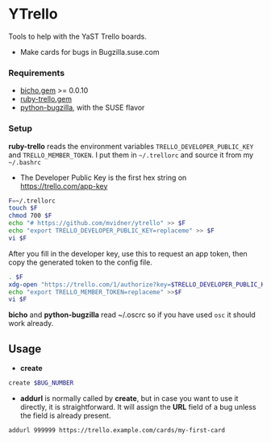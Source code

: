 # YTrello

Tools to help with the YaST Trello boards.

- Make cards for bugs in Bugzilla.suse.com

### Requirements

- [bicho.gem][b] >= 0.0.10
- [ruby-trello.gem][t]
- [python-bugzilla][p], with the SUSE flavor

[b]: https://github.com/dmacvicar/bicho
[t]: https://github.com/jeremytregunna/ruby-trello
[p]: https://build.opensuse.org/package/show/openSUSE:Factory/python-bugzilla

### Setup

**ruby-trello** reads the environment variables
`TRELLO_DEVELOPER_PUBLIC_KEY` and `TRELLO_MEMBER_TOKEN`. I put them in
`~/.trellorc` and source it from my `~/.bashrc`

- The Developer Public Key is the first hex string on
  <https://trello.com/app-key>

```sh
F=~/.trellorc
touch $F
chmod 700 $F
echo "# https://github.com/mvidner/ytrello" >> $F
echo "export TRELLO_DEVELOPER_PUBLIC_KEY=replaceme" >> $F
vi $F
```

After you fill in the developer key, use this to request an app token, then
copy the generated token to the config file.

```sh
. $F
xdg-open "https://trello.com/1/authorize?key=$TRELLO_DEVELOPER_PUBLIC_KEY&name=ytrello&expiration=never&response_type=token&scope=read,write"
echo "export TRELLO_MEMBER_TOKEN=replaceme" >>$F
vi $F
```

**bicho** and **python-bugzilla** read ~/.oscrc so if you have used `osc` it
should work already.

## Usage

- **create**

```sh
create $BUG_NUMBER
```


- **addurl** is normally called by **create**,
  but in case you want to use it directly, it is straightforward. It will
  assign the **URL** field of a bug unless the field is already present.

```sh
addurl 999999 https://trello.example.com/cards/my-first-card
```
